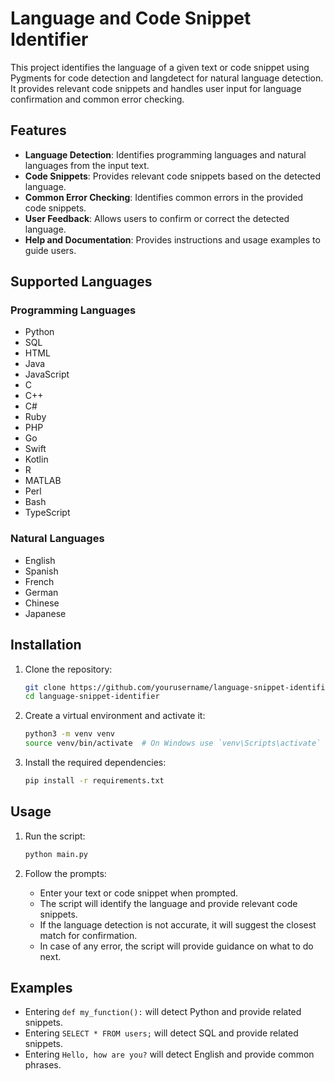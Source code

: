 # Language and Code Snippet Identifier

This project identifies the language of a given text or code snippet using Pygments for code detection and langdetect for natural language detection. It provides relevant code snippets and handles user input for language confirmation and common error checking.

## Features

- **Language Detection**: Identifies programming languages and natural languages from the input text.
- **Code Snippets**: Provides relevant code snippets based on the detected language.
- **Common Error Checking**: Identifies common errors in the provided code snippets.
- **User Feedback**: Allows users to confirm or correct the detected language.
- **Help and Documentation**: Provides instructions and usage examples to guide users.

## Supported Languages

### Programming Languages
- Python
- SQL
- HTML
- Java
- JavaScript
- C
- C++
- C#
- Ruby
- PHP
- Go
- Swift
- Kotlin
- R
- MATLAB
- Perl
- Bash
- TypeScript

### Natural Languages
- English
- Spanish
- French
- German
- Chinese
- Japanese

## Installation

1. Clone the repository:
    ```sh
    git clone https://github.com/yourusername/language-snippet-identifier.git
    cd language-snippet-identifier
    ```

2. Create a virtual environment and activate it:
    ```sh
    python3 -m venv venv
    source venv/bin/activate  # On Windows use `venv\Scripts\activate`
    ```

3. Install the required dependencies:
    ```sh
    pip install -r requirements.txt
    ```

## Usage

1. Run the script:
    ```sh
    python main.py
    ```

2. Follow the prompts:
    - Enter your text or code snippet when prompted.
    - The script will identify the language and provide relevant code snippets.
    - If the language detection is not accurate, it will suggest the closest match for confirmation.
    - In case of any error, the script will provide guidance on what to do next.

## Examples

- Entering `def my_function():` will detect Python and provide related snippets.
- Entering `SELECT * FROM users;` will detect SQL and provide related snippets.
- Entering `Hello, how are you?` will detect English and provide common phrases.